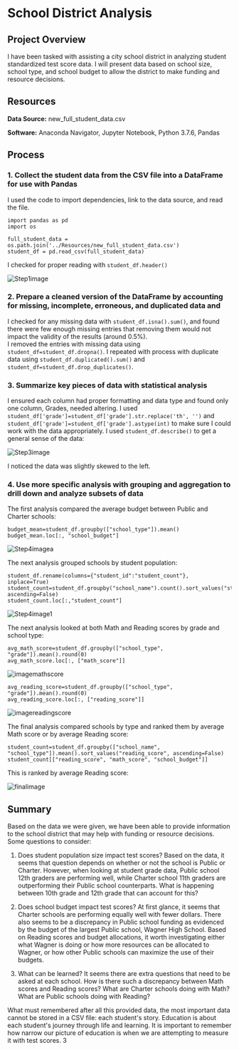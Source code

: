 # School District Analysis
## Project Overview
I have been tasked with assisting a city school district in analyzing student standardized test score data.  I will present data based on school size, school type, and school budget to allow the district to make funding and resource decisions.

## Resources
**Data Source:** new_full_student_data.csv

**Software:** Anaconda Navigator, Jupyter Notebook, Python 3.7.6, Pandas

## Process
### 1. Collect the student data from the CSV file into a DataFrame for use with Pandas
I used the code to import dependencies, link to the data source, and read the file.  
```
import pandas as pd
import os
```
```
full_student_data = os.path.join('../Resources/new_full_student_data.csv')
student_df = pd.read_csv(full_student_data)
```

I checked for proper reading with `student_df.header()`

![Step1image](https://github.com/jakatz87/School_District_Analysis/blob/main/Resources/Step1image.png)

### 2. Prepare a cleaned version of the DataFrame by accounting for missing, incomplete, erroneous, and duplicated data and 
I checked for any missing data with `student_df.isna().sum()`, and found there were few enough missing entries that removing them would not impact the validity of the results (around 0.5%).  
I removed the entries with missing data using `student_df=student_df.dropna()`.
I repeated with process with duplicate data using `student_df.duplicated().sum()` and `student_df=student_df.drop_duplicates()`.

### 3. Summarize key pieces of data with statistical analysis
I ensured each column had proper formatting and data type and found only one column, Grades, needed altering.  I used `student_df['grade']=student_df['grade'].str.replace('th', '')` and `student_df['grade']=student_df['grade'].astype(int)` to make sure I could work with the data appropriately.
I used `student_df.describe()` to get a general sense of the data:

![Step3image](https://github.com/jakatz87/School_District_Analysis/blob/main/Resources/Step3image.png)

I noticed the data was slightly skewed to the left.

### 4. Use more specific analysis with grouping and aggregation to drill down and analyze subsets of data
The first analysis compared the average budget between Public and Charter schools:
```
budget_mean=student_df.groupby(["school_type"]).mean()
budget_mean.loc[:, "school_budget"]
```

![Step4imagea](https://github.com/jakatz87/School_District_Analysis/blob/main/Resources/Step4imagea.png)

The next analysis grouped schools by student population:
```
student_df.rename(columns={"student_id":"student_count"}, inplace=True)
student_count=student_df.groupby("school_name").count().sort_values("student_count", ascending=False)
student_count.loc[:,"student_count"]
```

![Step4image1](https://github.com/jakatz87/School_District_Analysis/blob/main/Resources/Step4image.png)

The next analysis looked at both Math and Reading scores by grade and school type:
```
avg_math_score=student_df.groupby(["school_type", "grade"]).mean().round(0)
avg_math_score.loc[:, ["math_score"]]
```
![imagemathscore](https://github.com/jakatz87/School_District_Analysis/blob/main/Resources/Step4image2.png)

```
avg_reading_score=student_df.groupby(["school_type", "grade"]).mean().round(0)
avg_reading_score.loc[:, ["reading_score"]]
```

![imagereadingscore](https://github.com/jakatz87/School_District_Analysis/blob/main/Resources/Step4image2b.png)

The final analysis compared schools by type and ranked them by average Math score or by average Reading score:
```
student_count=student_df.groupby(["school_name", "school_type"]).mean().sort_values("reading_score", ascending=False)
student_count[["reading_score", "math_score", "school_budget"]]
```
This is ranked by average Reading score:

![finalimage](https://github.com/jakatz87/School_District_Analysis/blob/main/Resources/Step4image3.png)

## Summary
Based on the data we were given, we have been able to provide information to the school district that may help with funding or resource decisions.  Some questions to consider:  

1. Does student population size impact test scores?  Based on the data, it seems that question depends on whether or not the school is Public or Charter.  However, when looking at student grade data, Public school 12th graders are performing well, while Charter school 11th graders are outperforming their Public school counterparts.  What is happening between 10th grade and 12th grade that can account for this?

2. Does school budget impact test scores?  At first glance, it seems that Charter schools are performing equally well with fewer dollars.  There also seems to be a discrepancy in Public school funding as evidenced by the budget of the largest Public school, Wagner High School. Based on Reading scores and budget allocations, it worth investigating either what Wagner is doing or how more resources can be allocated to Wagner, or how other Public schools can maximize the use of their budgets.

3. What can be learned?  It seems there are extra questions that need to be asked at each school.  How is there such a discrepancy between Math scores and Reading scores?  What are Charter schools doing with Math? What are Public schools doing with Reading?

What must remembered after all this provided data, the most important data cannot be stored in a CSV file: each student's story.  Education is about each student's journey through life and learning.  It is important to remember how narrow our picture of education is when we are attempting to measure it with test scores.
3
